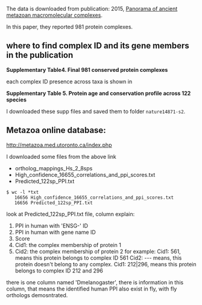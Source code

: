 The data is downloaded from publication: 2015, [Panorama of ancient metazoan macromolecular complexes](https://www.nature.com/articles/nature14877).

In this paper, they reported 981 protein complexes.

## where to find complex ID and its gene members in the publication
**Supplementary Table4. Final 981 conserved protein complexes**

each complex ID presence across taxa is shown in 

**Supplementary Table 5. Protein age and conservation profile across 122 species**

I downloaded these supp files and saved them to folder `nature14871-s2`.

## Metazoa online database: 
http://metazoa.med.utoronto.ca/index.php

I downloaded some files from the above link
- ortholog_mappings_Hs_2_8sps
- High_confidence_16655_correlations_and_ppi_scores.txt
- Predicted_122sp_PPI.txt

```
$ wc -l *txt
   16656 High_confidence_16655_correlations_and_ppi_scores.txt
   16656 Predicted_122sp_PPI.txt
```

look at Predicted_122sp_PPI.txt file,
column explain:
1. PPI in human with 'ENSG-' ID
2. PPI in human with gene name ID
3. Score
4. Cid1: the complex membership of protein 1 
5. Cid2: the complex membership of protein 2
for example: Cid1: 561, means this protein belongs to complex ID 561
Cid2: --- means, this protein doesn't belong to any complex.
Cid1: 212|296, means this protein belongs to complex ID 212 and 296 

there is one column named 'Dmelanogaster', 
there is information in this column, that means the identified human PPI also exist in fly,
with fly orthologs demosntrated.
